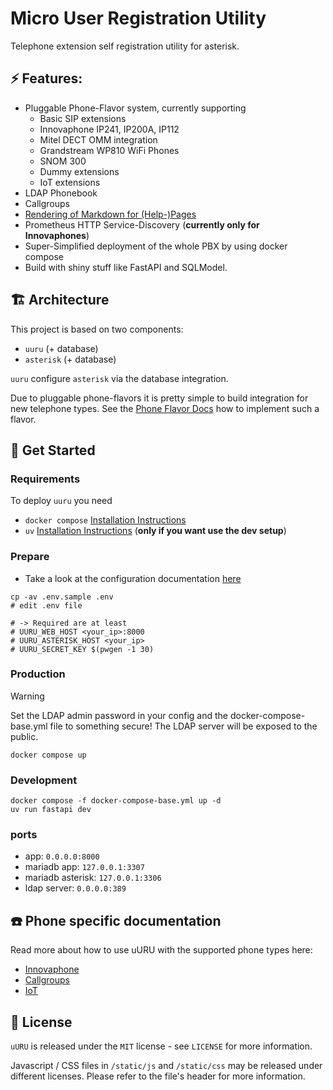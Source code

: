 # Micro User Registration Utility

Telephone extension self registration utility for asterisk.

## ⚡️ Features:

- Pluggable Phone-Flavor system, currently supporting
  - Basic SIP extensions
  - Innovaphone IP241, IP200A, IP112
  - Mitel DECT OMM integration
  - Grandstream WP810 WiFi Phones
  - SNOM 300
  - Dummy extensions
  - IoT extensions
- LDAP Phonebook
- Callgroups
- [Rendering of Markdown for (Help-)Pages](/docs/pages.md)
- Prometheus HTTP Service-Discovery (**currently only for Innovaphones**)
- Super-Simplified deployment of the whole PBX by using docker compose
- Build with shiny stuff like FastAPI and SQLModel.

## 🏗️ Architecture

This project is based on two components:

- `uuru` (+ database)
- `asterisk` (+ database)

`uuru` configure `asterisk` via the database integration.

Due to pluggable phone-flavors it is pretty simple to build
integration for new telephone types. See the [Phone Flavor Docs](/docs/phone-flavors.md) how to
implement such a flavor.

## 🚀 Get Started

### Requirements

To deploy `uuru` you need

- `docker compose` [Installation Instructions](https://docs.docker.com/compose/install/)
- `uv` [Installation Instructions](https://docs.astral_.sh/uv/getting-started/installation/) (**only if you want use the dev setup**)

### Prepare

- Take a look at the configuration documentation [here](/docs/configuration.md)

```
cp -av .env.sample .env
# edit .env file

# -> Required are at least
# UURU_WEB_HOST <your_ip>:8000
# UURU_ASTERISK_HOST <your_ip>
# UURU_SECRET_KEY $(pwgen -1 30)
```

### Production

> [!WARNING]
> Set the LDAP admin password in your config and the docker-compose-base.yml file
> to something secure! The LDAP server will be exposed to the public.

```
docker compose up
```

### Development

```
docker compose -f docker-compose-base.yml up -d
uv run fastapi dev
```

### ports

- app: `0.0.0.0:8000`
- mariadb app: `127.0.0.1:3307`
- mariadb asterisk: `127.0.0.1:3306`
- ldap server: `0.0.0.0:389`

## ☎️ Phone specific documentation

Read more about how to use uURU with the supported phone types here:

- [Innovaphone](/docs/phones/innovaphone.md)
- [Callgroups](/docs/phones/callgroup.md)
- [IoT](/docs/phones/iot.md)

## 🔑 License

`uURU` is released under the `MIT` license - see `LICENSE` for more information.

Javascript / CSS files in `/static/js` and `/static/css` may be released under different
licenses. Please refer to the file's header for more information.
